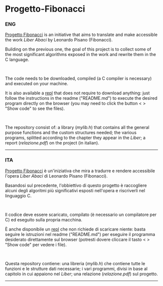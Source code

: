 # Progetto-Fibonacci

### ENG

[Progetto Fibonacci](https://www.progettofibonacci.it/) is an initiative that aims to translate and make accessible the work _Liber Abaci_ by Leonardo Pisano (Fibonacci).

Building on the previous one, the goal of this project is to collect some of the most significant algorithms exposed in the work and rewrite them in the C language.

<br />

The code needs to be downloaded, compiled (a C compiler is necessary) and executed on your machine.

It is also available a [repl](https://replit.com/@HunterNise/Progetto-Fibonacci?v=1) that does not require to download anything: just follow the instructions in the readme ("README.md") to execute the desired program directly on the browser (you may need to click the button < > "Show code" to see the files).

<br />

The repository consist of: a library (_mylib.h_) that contains all the general purpose functions and the custom structures needed; the various programs, splitted according to the chapter they appear in the _Liber_; a report (_relazione.pdf_) on the project (in italian).

---

### ITA

[Progetto Fibonacci](https://www.progettofibonacci.it/) è un'iniziativa che mira a tradurre e rendere accessibile l'opera _Liber Abaci_ di Leonardo Pisano (Fibonacci).

Basandosi sul precedente, l'obbiettivo di questo progetto è raccogliere alcuni degli algoritmi più significativi esposti nell'opera e riscriverli nel linguaggio C.

<br />

Il codice deve essere scaricato, compilato (è necessario un compilatore per C) ed eseguito sulla propria macchina.

È anche disponibile un [repl](https://replit.com/@HunterNise/Progetto-Fibonacci?v=1) che non richiede di scaricare niente: basta seguire le istruzioni nel readme ("README.md") per eseguire il programma desiderato direttamente sul browser (potresti dovere cliccare il tasto < > "Show code" per vedere i file).

<br />

Questa repository contiene: una libreria (_mylib.h_) che contiene tutte le funzioni e le strutture dati necessarie; i vari programmi, divisi in base al capitolo in cui appaiono nel _Liber_; una relazione (_relazione.pdf_) sul progetto.

---
